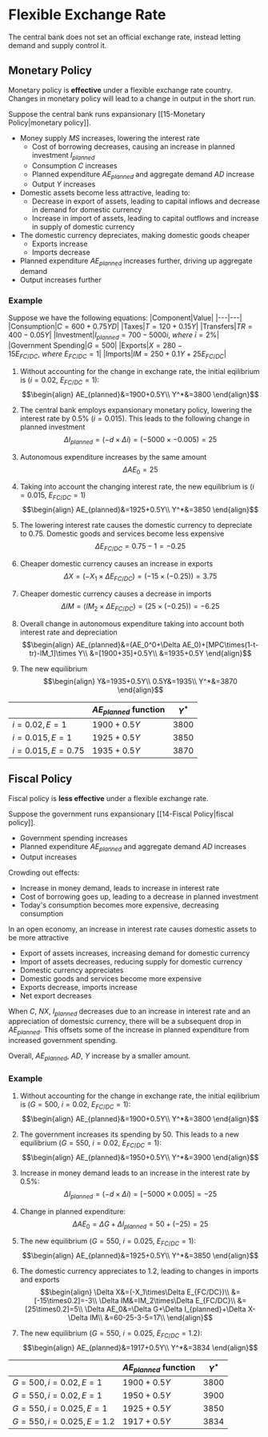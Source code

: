 # Flexible Exchange Rate
The central bank does not set an official exchange rate, instead letting demand and supply control it. 

## Monetary Policy
Monetary policy is **effective** under a flexible exchange rate country. Changes in monetary policy will lead to a change in output in the short run.

Suppose the central bank runs expansionary [[15-Monetary Policy|monetary policy]].
* Money supply $MS$ increases, lowering the interest rate
	* Cost of borrowing decreases, causing an increase in planned investment $I_{planned}$
	* Consumption $C$ increases
	* Planned expenditure $AE_{planned}$ and aggregate demand $AD$ increase
	* Output $Y$ increases
* Domestic assets become less attractive, leading to:
	* Decrease in export of assets, leading to capital inflows and decrease in demand for domestic currency
	* Increase in import of assets, leading to capital outflows and increase in supply of domestic currency
* The domestic currency depreciates, making domestic goods cheaper
	* Exports increase
	* Imports decrease
* Planned expenditure $AE_{planned}$ increases further, driving up aggregate demand
* Output increases further

### Example
Suppose we have the following equations:
|Component|Value|
|---|---|
|Consumption|$C=600+0.75YD$|
|Taxes|$T=120+0.15Y$|
|Transfers|$TR=400-0.05Y$|
|Investment|$I_{planned}=700-5000i,\ where\ \bar{i}=2\%$|
|Government Spending|$G=500$|
|Exports|$X=280-15E_{FC/DC},\ where\ E_{FC/DC}=1$|
|Imports|$IM=250+0.1Y+25E_{FC/DC}$|

1. Without accounting for the change in exchange rate, the initial eqilibrium is ($i=0.02,\ E_{FC/DC}=1$):
$$\begin{align}
AE_{planned}&=1900+0.5Y\\
Y^*&=3800
\end{align}$$

2. The central bank employs expansionary monetary policy, lowering the interest rate by 0.5% ($i=0.015$). This leads to the following change in planned investment
$$\Delta I_{planned}=(-d\times\Delta i)=(-5000\times -0.005)=25$$

3. Autonomous expenditure increases by the same amount
$$\Delta AE_0=25$$

4. Taking into account the changing interest rate, the new equilibrium is ($i=0.015,\ E_{FC/DC}=1$)
$$\begin{align}
AE_{planned}&=1925+0.5Y\\
Y^*&=3850
\end{align}$$

5. The lowering interest rate causes the domestic currency to depreciate to 0.75. Domestic goods and services become less expensive
$$\Delta E_{FC/DC}=0.75-1=-0.25$$

6. Cheaper domestic currency causes an increase in exports
$$\Delta X=(-X_1\times\Delta E_{FC/DC})=(-15\times(-0.25))=3.75$$

7. Cheaper domestic currency causes a decrease in imports
$$\Delta IM=(IM_2\times\Delta E_{FC/DC})=(25\times(-0.25))=-6.25$$

8. Overall change in autonomous expenditure taking into account both interest rate and depreciation
$$\begin{align}
AE_{planned}&=(AE_0^0+\Delta AE_0)+[MPC\times(1-t-tr)-IM_1]\times Y\\
&=[1900+35]+0.5Y\\
&=1935+0.5Y
\end{align}$$

9. The new equilibrium
$$\begin{align}
Y&=1935+0.5Y\\
0.5Y&=1935\\
Y^*&=3870
\end{align}$$

| |$AE_{planned}$ function|$Y^*$|
|---|---|---|
|$i=0.02,E=1$|$1900+0.5Y$|$3800$|
|$i=0.015,E=1$|$1925+0.5Y$|$3850$|
|$i=0.015,E=0.75$|$1935+0.5Y$|$3870$|

## Fiscal Policy
Fiscal policy is **less effective** under a flexible exchange rate. 

Suppose the government runs expansionary [[14-Fiscal Policy|fiscal policy]].
* Government spending increases
* Planned expenditure $AE_{planned}$ and aggregate demand $AD$ increases
* Output increases

Crowding out effects:
* Increase in money demand, leads to increase in interest rate
* Cost of borrowing goes up, leading to a decrease in planned investment
* Today's consumption becomes more expensive, decreasing consumption

In an open economy, an increase in interest rate causes domestic assets to be more attractive
* Export of assets increases, increasing demand for domestic currency
* Import of assets decreases, reducing supply for domestic currency
* Domestic currency appreciates
* Domestic goods and services become more expensive
* Exports decrease, imports increase
* Net export decreases

When $C,\ NX,\ I_{planned}$ decreases due to an increase in interest rate and an appreciation of domestsic currency, there will be a subsequent drop in $AE_{planned}$. This offsets some of the increase in planned expenditure from increased government spending.

Overall, $AE_{planned},\ AD,\ Y$ increase by a smaller amount.

### Example
1. Without accounting for the change in exchange rate, the initial eqilibrium is ($G=500,\ i=0.02,\ E_{FC/DC}=1$):
$$\begin{align}
AE_{planned}&=1900+0.5Y\\
Y^*&=3800
\end{align}$$

2. The government increases its spending by 50. This leads to a new equilibrium ($G=550,\ i=0.02,\ E_{FC/DC}=1$):
$$\begin{align}
AE_{planned}&=1950+0.5Y\\
Y^*&=3900
\end{align}$$

3. Increase in money demand leads to an increase in the interest rate by 0.5%:
$$\Delta I_{planned}=(-d\times\Delta i)=[-5000\times0.005]=-25$$

4. Change in planned expenditure:
$$\Delta AE_0=\Delta G+\Delta I_{planned}=50+(-25)=25$$

5. The new equilibrium ($G=550,\ i=0.025,\ E_{FC/DC}=1$):
$$\begin{align}
AE_{planned}&=1925+0.5Y\\
Y^*&=3850
\end{align}$$

6. The domestic currency appreciates to 1.2, leading to changes in imports and exports
$$\begin{align}
\Delta X&=(-X_1\times\Delta E_{FC/DC})\\
&=[-15\times0.2]=-3\\
\Delta IM&=IM_2\times\Delta E_{FC/DC}\\
&=[25\times0.2]=5\\
\Delta AE_0&=\Delta G+\Delta I_{planned}+\Delta X-\Delta IM\\
&=60-25-3-5=17\\
\end{align}$$

7. The new equilibrium ($G=550,\ i=0.025,\ E_{FC/DC}=1.2$):
$$\begin{align}
AE_{planned}&=1917+0.5Y\\
Y^*&=3834
\end{align}$$

| |$AE_{planned}$ function|$Y^*$|
|---|---|---|
|$G=500,i=0.02,E=1$|$1900+0.5Y$|$3800$|
|$G=550,i=0.02,E=1$|$1950+0.5Y$|$3900$|
|$G=550,i=0.025,E=1$|$1925+0.5Y$|$3850$|
|$G=550,i=0.025,E=1.2$|$1917+0.5Y$|$3834$|

